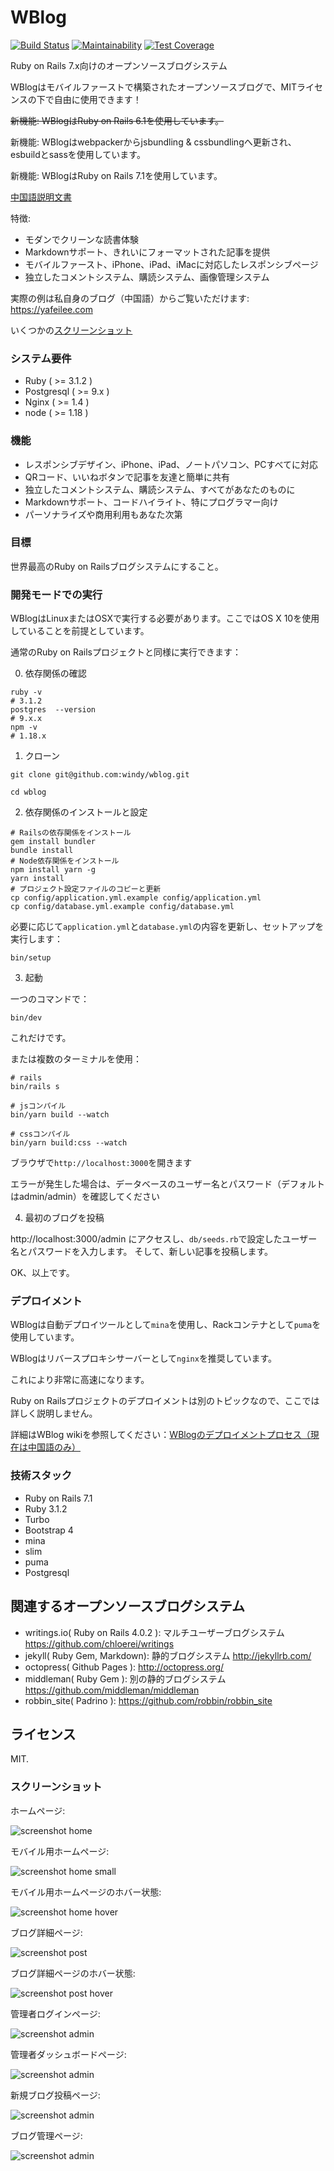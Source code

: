 WBlog
=======
[![Build Status](https://travis-ci.org/windy/wblog.svg?branch=master)](https://travis-ci.org/windy/wblog)
[![Maintainability](https://api.codeclimate.com/v1/badges/545d8372a9dda70b77fe/maintainability)](https://codeclimate.com/github/windy/wblog/maintainability)
[![Test Coverage](https://api.codeclimate.com/v1/badges/545d8372a9dda70b77fe/test_coverage)](https://codeclimate.com/github/windy/wblog/test_coverage)

Ruby on Rails 7.x向けのオープンソースブログシステム

WBlogはモバイルファーストで構築されたオープンソースブログで、MITライセンスの下で自由に使用できます！

~~新機能: WBlogはRuby on Rails 6.1を使用しています。~~

新機能: WBlogはwebpackerからjsbundling & cssbundlingへ更新され、esbuildとsassを使用しています。

新機能: WBlogはRuby on Rails 7.1を使用しています。

[中国語説明文書](/README.zh-CN.md)

特徴:

* モダンでクリーンな読書体験
* Markdownサポート、きれいにフォーマットされた記事を提供
* モバイルファースト、iPhone、iPad、iMacに対応したレスポンシブページ
* 独立したコメントシステム、購読システム、画像管理システム

実際の例は私自身のブログ（中国語）からご覧いただけます: <https://yafeilee.com>

いくつかの[スクリーンショット](#screenshots)

### システム要件

* Ruby ( >= 3.1.2 )
* Postgresql ( >= 9.x )
* Nginx ( >= 1.4 )
* node ( >= 1.18 )

### 機能

* レスポンシブデザイン、iPhone、iPad、ノートパソコン、PCすべてに対応
* QRコード、いいねボタンで記事を友達と簡単に共有
* 独立したコメントシステム、購読システム、すべてがあなたのものに
* Markdownサポート、コードハイライト、特にプログラマー向け
* パーソナライズや商用利用もあなた次第

### 目標

世界最高のRuby on Railsブログシステムにすること。

### 開発モードでの実行

WBlogはLinuxまたはOSXで実行する必要があります。ここではOS X 10を使用していることを前提としています。

通常のRuby on Railsプロジェクトと同様に実行できます：

0. 依存関係の確認

  ```shell
  ruby -v
  # 3.1.2
  postgres  --version
  # 9.x.x
  npm -v
  # 1.18.x
  ```

1. クローン

  `git clone git@github.com:windy/wblog.git`

  `cd wblog`

2. 依存関係のインストールと設定

  ```shell
  # Railsの依存関係をインストール
  gem install bundler
  bundle install
  # Node依存関係をインストール
  npm install yarn -g
  yarn install
  # プロジェクト設定ファイルのコピーと更新
  cp config/application.yml.example config/application.yml
  cp config/database.yml.example config/database.yml
  ```

  必要に応じて`application.yml`と`database.yml`の内容を更新し、セットアップを実行します：

  ```shell
  bin/setup
  ```

3. 起動

  一つのコマンドで：

  ```shell
  bin/dev
  ```

  これだけです。

  または複数のターミナルを使用：

  ```shell
  # rails
  bin/rails s
  ```

  ```shell
  # jsコンパイル
  bin/yarn build --watch
  ```

  ```shell
  # cssコンパイル
  bin/yarn build:css --watch
  ```

  ブラウザで`http://localhost:3000`を開きます

  エラーが発生した場合は、データベースのユーザー名とパスワード（デフォルトはadmin/admin）を確認してください

4. 最初のブログを投稿

  http://localhost:3000/admin にアクセスし、`db/seeds.rb`で設定したユーザー名とパスワードを入力します。
  そして、新しい記事を投稿します。

OK、以上です。

### デプロイメント

WBlogは自動デプロイツールとして`mina`を使用し、Rackコンテナとして`puma`を使用しています。

WBlogはリバースプロキシサーバーとして`nginx`を推奨しています。

これにより非常に高速になります。

Ruby on Railsプロジェクトのデプロイメントは別のトピックなので、ここでは詳しく説明しません。

詳細はWBlog wikiを参照してください：[WBlogのデプロイメントプロセス（現在は中国語のみ）](https://github.com/windy/wblog/wiki)

### 技術スタック

* Ruby on Rails 7.1
* Ruby 3.1.2
* Turbo
* Bootstrap 4
* mina
* slim
* puma
* Postgresql

## 関連するオープンソースブログシステム

* writings.io( Ruby on Rails 4.0.2 ): マルチユーザーブログシステム <https://github.com/chloerei/writings>
* jekyll( Ruby Gem, Markdown): 静的ブログシステム <http://jekyllrb.com/>
* octopress( Github Pages ): <http://octopress.org/>
* middleman( Ruby Gem ): 別の静的ブログシステム <https://github.com/middleman/middleman>
* robbin_site( Padrino ): <https://github.com/robbin/robbin_site>

## ライセンス

MIT.

### スクリーンショット

ホームページ:

![screenshot home](https://github.com/windy/wblog/raw/master/doc/wblog_s_en/home.png)

モバイル用ホームページ:

![screenshot home small](https://github.com/windy/wblog/raw/master/doc/wblog_s_en/home-small.png)

モバイル用ホームページのホバー状態:

![screenshot home hover](https://github.com/windy/wblog/raw/master/doc/wblog_s_en/home-small-hover.png)

ブログ詳細ページ:

![screenshot post](https://github.com/windy/wblog/raw/master/doc/wblog_s_en/post.png)

ブログ詳細ページのホバー状態:

![screenshot post hover](https://github.com/windy/wblog/raw/master/doc/wblog_s_en/post-hover.png)

管理者ログインページ:

![screenshot admin](https://github.com/windy/wblog/raw/master/doc/wblog_s_en/admin-login.png)

管理者ダッシュボードページ:

![screenshot admin](https://github.com/windy/wblog/raw/master/doc/wblog_s_en/admin-dashboard.png)

新規ブログ投稿ページ:

![screenshot admin](https://github.com/windy/wblog/raw/master/doc/wblog_s_en/admin-post.png)

ブログ管理ページ:

![screenshot admin](https://github.com/windy/wblog/raw/master/doc/wblog_s_en/admin-posts.png)